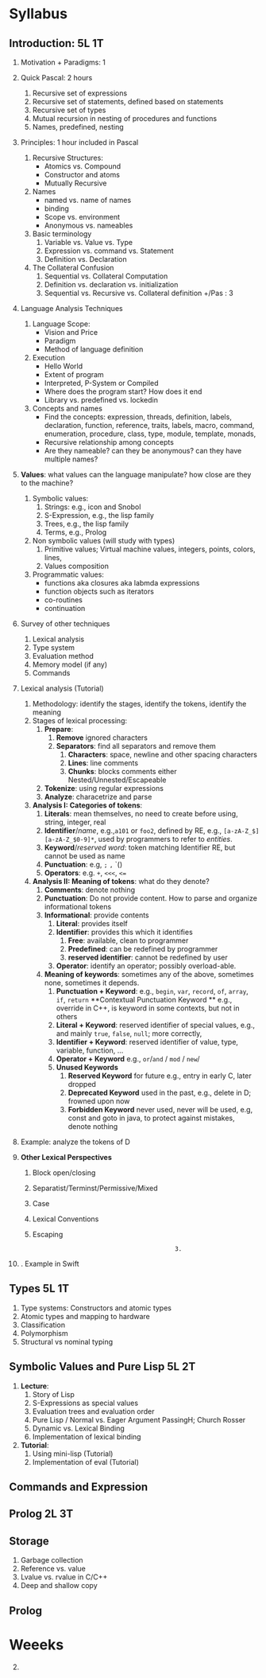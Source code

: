 # Syllabus

## Introduction: 5L 1T
1. Motivation + Paradigms: 1
2. Quick Pascal: 2 hours
   1. Recursive set of expressions
   2. Recursive set of statements, defined based on statements
   3. Recursive set of types
   4. Mutual recursion in nesting of procedures and functions
   5. Names, predefined, nesting
3. Principles: 1 hour included in Pascal
   1. Recursive Structures:
      - Atomics vs. Compound
      - Constructor and atoms
      - Mutually Recursive
   2. Names
      - named vs. name of names
      - binding
      - Scope vs. environment
      - Anonymous vs. nameables
   3. Basic terminology
      1. Variable vs. Value vs. Type
      2. Expression vs. command vs. Statement
      3. Definition vs. Declaration
   4. The Collateral Confusion
      1. Sequential vs. Collateral Computation
      2. Definition vs. declaration vs. initialization
      3. Sequential vs. Recursive vs. Collateral definition   +/Pas : 3
4. Language Analysis Techniques
   1. Language Scope:
      - Vision and Price
      - Paradigm
      - Method of language definition 
   2. Execution
      - Hello World
      - Extent of program
      - Interpreted, P-System or Compiled
      - Where does the program start? How does it end
      - Library vs. predefined vs. lockedin 
   3. Concepts and names
       - Find the concepts: expression, threads, definition, labels,
         declaration, function, reference, traits, labels, macro, command,
         enumeration, procedure, class, type, module, template,
         monads,
       - Recursive relationship among concepts
       - Are they nameable? can they be anonymous? can they have
       multiple names?
5. **Values**: what values can the language manipulate? how close are they to the machine?
      1. Symbolic values:
          1. Strings: e.g., icon and Snobol
          2. S-Expression, e.g., the lisp family
          3. Trees, e.g., the lisp family
          4. Terms, e.g., Prolog
      2. Non symbolic values (will study with types)
          1. Primitive values; Virtual machine values, integers, points, colors, lines,
          2. Values composition
      3. Programmatic values:
          - functions aka closures aka labmda expressions
          - function objects such as iterators
          - co-routines
          - continuation
6. Survey of other techniques
    1. Lexical analysis
    2. Type system
    3. Evaluation method
    4. Memory model (if any)
    5. Commands
7. Lexical analysis (Tutorial)
   1. Methodology: identify the stages, identify the tokens, identify the meaning
   2. Stages of lexical processing:
       1. **Prepare**:
           1. **Remove** ignored characters
           2. **Separators**: find all separators and remove them
               1. **Characters**: space, newline and other spacing characters
               2. **Lines**: line comments
               3. **Chunks**: blocks comments either Nested/Unnested/Escapeable
       2. **Tokenize**: using regular expressions
       3. **Analyze**: characetrize and parse
   3. **Analysis I: Categories of tokens**:
       1. **Literals**: mean themselves, no need to create before using, string, integer, real
       2. **Identifier**/*name*, e.g.,`a101` or `foo2`, defined by RE, e.g.,
          `[a-zA-Z_$][a-zA-Z_$0-9]*`, used by programmers to refer to *entities*.
       3. **Keyword**/*reserved word*: token matching Identifier RE, but cannot be used as name
       4. **Punctuation**: e.g, `;` `,` `()
       5. **Operators**: e.g. `+`, `<<<`, `<=`
   4. **Analysis II: Meaning of tokens**: what do they denote?
       1. **Comments**: denote nothing
       2. **Punctuation**: Do not provide content. How to parse and organize informational tokens
       3. **Informational**: provide contents
           1. **Literal**: provides itself
           2. **Identifier**: provides this which it identifies
               1. **Free**: available, clean to programmer
               2. **Predefined**: can be redefined by programmer
               3. **reserved identifier**: cannot be redefined by user
           3. **Operator**: identify an operator; possibly overload-able.
       4. **Meaning of keywords**: sometimes any of the above, sometimes none, sometimes it depends.
           1. **Punctuation + Keyword**: e.g., `begin`, `var`, `record`, `of`, `array`, `if`, `return`
              **Contextual Punctuation Keyword ** e.g., override in C++, is keyword in some contexts, but not in others
           2. **Literal + Keyword**:  reserved identifier of special values, e.g., and mainly `true`, `false`, `null`; more correctly,
           3. **Identifier + Keyword**: reserved identifier of value, type, variable, function, ...
           4. **Operator + Keyword** e.g., `or`/`and` / `mod` / `new`/
           5. **Unused Keywords**
              1. **Reserved Keyword** for future e.g., entry in early C, later dropped
              2. **Deprecated Keyword** used in the past, e.g., delete in D; frowned upon now
              3. **Forbidden Keyword** never used, never will be used, e.g, const and goto in java, to protect against mistakes, denote nothing
   

8. Example: analyze the tokens of D
9. **Other Lexical Perspectives**
    1. Block open/closing
    2. Separatist/Terminst/Permissive/Mixed
    3. Case
    4. Lexical Conventions
    5. Escaping

                                                   3. 
10. . Example in Swift

## Types 5L 1T
1. Type systems: Constructors and atomic types
2. Atomic types and mapping to hardware
3. Classification
4. Polymorphism
5. Structural vs nominal typing


## Symbolic Values and Pure Lisp  5L 2T
1. **Lecture**: 
   1. Story of Lisp 
   2. S-Expressions as special values
   3. Evaluation trees and evaluation order
   4. Pure Lisp / Normal vs. Eager Argument PassingH; Church Rosser
   5. Dynamic vs. Lexical Binding
   6. Implementation of lexical binding
2. **Tutorial**:
   1. Using mini-lisp (Tutorial)
   2. Implementation of eval (Tutorial)

## Commands and Expression
## Prolog 2L 3T

## Storage
   1. Garbage collection
   2. Reference vs. value
   3. Lvalue vs. rvalue in C/C++
   4. Deep and shallow copy
## Prolog




# Weeeks

2. 